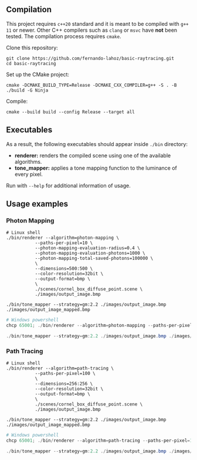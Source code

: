 ## Compilation

This project requires `c++20` standard and it is meant to be compiled
with `g++ 11` or newer. Other C++ compilers such as `clang` or `msvc`
have **not** been tested. The compilation process requires `cmake`.

Clone this repository:
```shell
git clone https://github.com/fernando-lahoz/basic-raytracing.git
cd basic-raytracing
```
Set up the CMake project:
```shell
cmake -DCMAKE_BUILD_TYPE=Release -DCMAKE_CXX_COMPILER=g++ -S . -B ./build -G Ninja
```
Compile:
```shell
cmake --build build --config Release --target all
```

## Executables

As a result, the following executables should appear inside `./bin` directory:
 - **renderer:** renders the compiled scene using one of the available algorithms.
 - **tone_mapper:** applies a tone mapping function to the luminance of every pixel.

Run with `--help` for additional information of usage.

## Usage examples

### Photon Mapping

```shell
# Linux shell
./bin/renderer --algorithm=photon-mapping \
           --paths-per-pixel=10 \
           --photon-mapping-evaluation-radius=0.4 \
           --photon-mapping-evaluation-photons=1000 \
           --photon-mapping-total-saved-photons=100000 \
           \
           --dimensions=500:500 \
           --color-resolution=32bit \
           --output-format=bmp \
           \
           ./scenes/cornel_box_diffuse_point.scene \
           ./images/output_image.bmp

./bin/tone_mapper --strategy=gm:2.2 ./images/output_image.bmp ./images/output_image_mapped.bmp
```

```powershell
# Windows powershell
chcp 65001; ./bin/renderer --algorithm=photon-mapping --paths-per-pixel=10 --photon-mapping-use-next-event-estimation --photon-mapping-evaluation-radius=0.4 --photon-mapping-evaluation-photons=1000 --photon-mapping-total-saved-photons=100000 --dimensions=256:256 --color-resolution=32bit --output-format=bmp ./scenes/cornel_box_diffuse_point.scene ./images/output_image.bmp

./bin/tone_mapper --strategy=gm:2.2 ./images/output_image.bmp ./images/output_image_mapped.bmp
```

### Path Tracing

```shell
# Linux shell
./bin/renderer --algorithm=path-tracing \
           --paths-per-pixel=100 \
           \
           --dimensions=256:256 \
           --color-resolution=32bit \
           --output-format=bmp \
           \
           ./scenes/cornel_box_diffuse_point.scene \
           ./images/output_image.bmp

./bin/tone_mapper --strategy=gm:2.2 ./images/output_image.bmp ./images/output_image_mapped.bmp
```

```powershell
# Windows powershell
chcp 65001; ./bin/renderer --algorithm=path-tracing --paths-per-pixel=100 --dimensions=256:256 --color-resolution=32bit --output-format=bmp ./scenes/cornel_box_diffuse_point.scene ./images/output_image.bmp

./bin/tone_mapper --strategy=gm:2.2 ./images/output_image.bmp ./images/output_image_mapped.bmp
```
